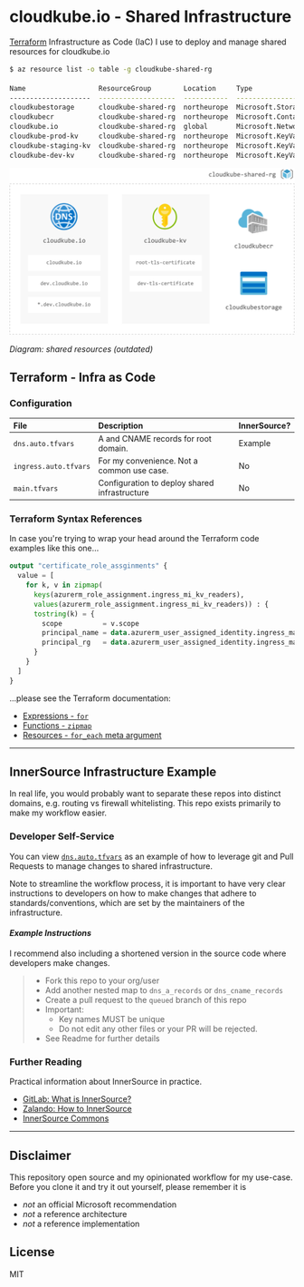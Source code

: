 # cloudkube.io - Shared Infrastructure

[Terraform](https://registry.terraform.io/providers/hashicorp/azurerm/latest/docs) Infrastructure as Code (IaC) I use to deploy and manage shared resources for cloudkube.io

```bash
$ az resource list -o table -g cloudkube-shared-rg

Name                  ResourceGroup        Location     Type                                    
--------------------  -------------------  -----------  --------------------------------------
cloudkubestorage      cloudkube-shared-rg  northeurope  Microsoft.Storage/storageAccounts
cloudkubecr           cloudkube-shared-rg  northeurope  Microsoft.ContainerRegistry/registries
cloudkube.io          cloudkube-shared-rg  global       Microsoft.Network/dnszones
cloudkube-prod-kv     cloudkube-shared-rg  northeurope  Microsoft.KeyVault/vaults
cloudkube-staging-kv  cloudkube-shared-rg  northeurope  Microsoft.KeyVault/vaults
cloudkube-dev-kv      cloudkube-shared-rg  northeurope  Microsoft.KeyVault/vaults
```

<img src="./images/shared-rg.png" width="600" alt="Diagram: shared resources (not accurate)">

_Diagram: shared resources (outdated)_

## Terraform -  Infra as Code

### Configuration

| File | Description | InnerSource? |
|:--|:--|:--|
| `dns.auto.tfvars` | A and CNAME records for root domain. | Example |
| `ingress.auto.tfvars` | For my convenience. Not a common use case. | No |
| `main.tfvars` | Configuration to deploy shared infrastructure | No |

### Terraform Syntax References

In case you're trying to wrap your head around the Terraform code examples like this one…

```terraform
output "certificate_role_assginments" {
  value = [
    for k, v in zipmap( 
      keys(azurerm_role_assignment.ingress_mi_kv_readers),
      values(azurerm_role_assignment.ingress_mi_kv_readers)) : {
      tostring(k) = {        
        scope          = v.scope
        principal_name = data.azurerm_user_assigned_identity.ingress_managed_ids[k].name
        principal_rg   = data.azurerm_user_assigned_identity.ingress_managed_ids[k].resource_group_name
      }
    }
  ]
}
```

…please see the Terraform documentation:

- [Expressions - `for`](https://www.terraform.io/docs/language/expressions/for.html)
- [Functions - `zipmap`](https://www.terraform.io/docs/language/functions/zipmap.html)
- [Resources - `for_each` meta argument](https://www.terraform.io/docs/language/meta-arguments/for_each.html)

---

## InnerSource Infrastructure Example 

In real life, you would probably want to separate these repos into distinct domains, e.g. routing vs firewall whitelisting. This repo exists primarily to make my workflow easier.

### Developer Self-Service

You can view [`dns.auto.tfvars`](./dns.auto.tfvars) as an example of how to leverage git and Pull Requests to manage changes to shared infrastructure.

Note to streamline the workflow process, it is important to have very clear instructions to developers on how to make changes that adhere to standards/conventions, which are set by the maintainers of the infrastructure.

#### _Example Instructions_

I recommend also including a shortened version in the source code where developers make changes.

> - Fork this repo to your org/user
> - Add another nested map to `dns_a_records` or `dns_cname_records`
> - Create a pull request to the `queued` branch of this repo
> - Important: 
> 	- Key names MUST be unique
> 	- Do not edit any other files or your PR will be rejected.
> - See Readme for further details

### Further Reading

Practical information about InnerSource in practice.

- [GitLab: What is InnerSource?](https://about.gitlab.com/topics/version-control/what-is-innersource/)
- [Zalando: How to InnerSource](https://opensource.zalando.com/docs/resources/innersource-howto/)
- [InnerSource Commons](https://innersourcecommons.org/)

---

## Disclaimer

This repository open source and my opinionated workflow for my use-case. Before you clone it and try it out yourself, please remember it is 

- *not* an official Microsoft recommendation
- *not* a reference architecture
- *not* a reference implementation

## License

MIT